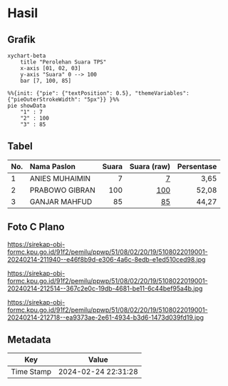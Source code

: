 # Hasil

## Grafik

```mermaid
xychart-beta
    title "Perolehan Suara TPS"
    x-axis [01, 02, 03]
    y-axis "Suara" 0 --> 100
    bar [7, 100, 85]
```

```mermaid
%%{init: {"pie": {"textPosition": 0.5}, "themeVariables": {"pieOuterStrokeWidth": "5px"}} }%%
pie showData
    "1" : 7
    "2" : 100
    "3" : 85
```

## Tabel

| No. | Nama Paslon    | Suara | Suara (raw) | Persentase |
|:--- |:-------------- | -----:| -----------:| ----------:|
| 1   | ANIES MUHAIMIN | 7     | [7][p-1]    | 3,65       |
| 2   | PRABOWO GIBRAN | 100   | [100][p-2]  | 52,08      |
| 3   | GANJAR MAHFUD  | 85    | [85][p-3]   | 44,27      |


[p-1]: https://github.com/gigit-pemilu/pemilu-2024-51-bali/blob/main/pilpres/hitung-suara/sub/51-bali/sub/08-buleleng/sub/02-seririt/sub/2019-banjarasem/sub/001-tps/sub/paslon-1.txt
[p-2]: https://github.com/gigit-pemilu/pemilu-2024-51-bali/blob/main/pilpres/hitung-suara/sub/51-bali/sub/08-buleleng/sub/02-seririt/sub/2019-banjarasem/sub/001-tps/sub/paslon-2.txt
[p-3]: https://github.com/gigit-pemilu/pemilu-2024-51-bali/blob/main/pilpres/hitung-suara/sub/51-bali/sub/08-buleleng/sub/02-seririt/sub/2019-banjarasem/sub/001-tps/sub/paslon-3.txt

## Foto C Plano

https://sirekap-obj-formc.kpu.go.id/91f2/pemilu/ppwp/51/08/02/20/19/5108022019001-20240214-211940--e46f8b9d-e306-4a6c-8edb-e1ed510ced98.jpg

https://sirekap-obj-formc.kpu.go.id/91f2/pemilu/ppwp/51/08/02/20/19/5108022019001-20240214-212514--367c2e0c-19db-4681-be11-6c44bef95a4b.jpg

https://sirekap-obj-formc.kpu.go.id/91f2/pemilu/ppwp/51/08/02/20/19/5108022019001-20240214-212718--ea9373ae-2e61-4934-b3d6-1473d039fd19.jpg


## Metadata

| Key        | Value               |
| ---------- | ------------------- |
| Time Stamp | 2024-02-24 22:31:28 |



